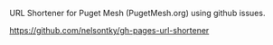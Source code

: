 URL Shortener for Puget Mesh (PugetMesh.org) using github issues. 

https://github.com/nelsontky/gh-pages-url-shortener
